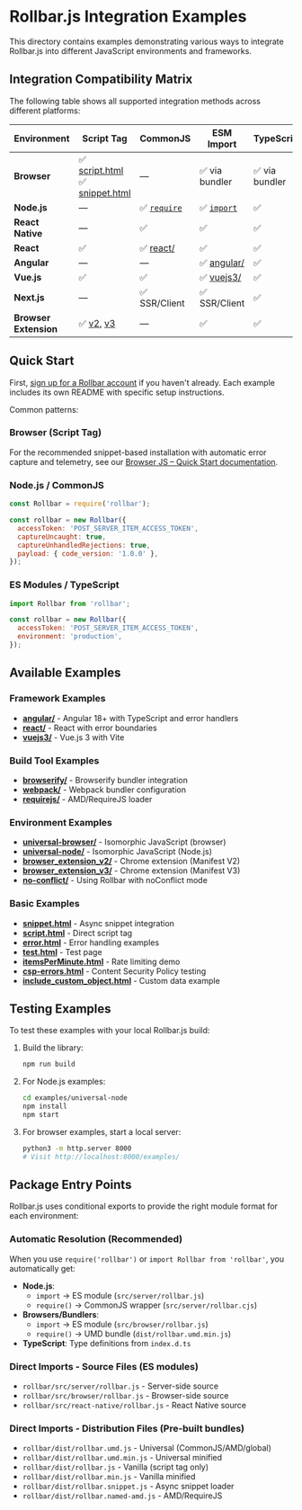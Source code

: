 # Rollbar.js Integration Examples

This directory contains examples demonstrating various ways to integrate Rollbar.js into different JavaScript environments and frameworks.

## Integration Compatibility Matrix

The following table shows all supported integration methods across different platforms:

| Environment           | Script Tag                                                           | CommonJS                | ESM Import                             | TypeScript     | AMD                           |
| --------------------- | -------------------------------------------------------------------- | ----------------------- | -------------------------------------- | -------------- | ----------------------------- |
| **Browser**           | ✅ [script.html](./script.html)<br>✅ [snippet.html](./snippet.html) | —                       | ✅ via bundler                         | ✅ via bundler | ✅ [requirejs/](./requirejs/) |
| **Node.js**           | —                                                                    | ✅ [`require`](#nodejs--commonjs) | ✅ [`import`](#es-modules--typescript) | ✅             | —                             |
| **React Native**      | —                                                                    | ✅                      | ✅                                     | ✅             | —                             |
| **React**             | ✅                                                                   | ✅ [react/](./react/)   | ✅                                     | ✅             | —                             |
| **Angular**           | —                                                                    | —                       | ✅ [angular/](./angular/)              | ✅             | —                             |
| **Vue.js**            | ✅                                                                   | ✅                      | ✅ [vuejs3/](./vuejs3/)                | ✅             | —                             |
| **Next.js**           | —                                                                    | ✅ SSR/Client           | ✅ SSR/Client                          | ✅             | —                             |
| **Browser Extension** | ✅ [v2](./browser_extension_v2/), [v3](./browser_extension_v3/)      | —                       | ✅                                     | ✅             | —                             |

## Quick Start

First, [sign up for a Rollbar account](https://rollbar.com/signup) if you haven't already. Each example includes its own README with specific setup instructions.

Common patterns:

### Browser (Script Tag)

For the recommended snippet-based installation with automatic error capture and telemetry, see our [Browser JS – Quick Start documentation](https://docs.rollbar.com/docs/browser-js#quick-start).

### Node.js / CommonJS

```javascript
const Rollbar = require('rollbar');

const rollbar = new Rollbar({
  accessToken: 'POST_SERVER_ITEM_ACCESS_TOKEN',
  captureUncaught: true,
  captureUnhandledRejections: true,
  payload: { code_version: '1.0.0' },
});
```

### ES Modules / TypeScript

```javascript
import Rollbar from 'rollbar';

const rollbar = new Rollbar({
  accessToken: 'POST_SERVER_ITEM_ACCESS_TOKEN',
  environment: 'production',
});
```

## Available Examples

### Framework Examples

- **[angular/](./angular/)** - Angular 18+ with TypeScript and error handlers
- **[react/](./react/)** - React with error boundaries
- **[vuejs3/](./vuejs3/)** - Vue.js 3 with Vite

### Build Tool Examples

- **[browserify/](./browserify/)** - Browserify bundler integration
- **[webpack/](./webpack/)** - Webpack bundler configuration
- **[requirejs/](./requirejs/)** - AMD/RequireJS loader

### Environment Examples

- **[universal-browser/](./universal-browser/)** - Isomorphic JavaScript (browser)
- **[universal-node/](./universal-node/)** - Isomorphic JavaScript (Node.js)
- **[browser_extension_v2/](./browser_extension_v2/)** - Chrome extension (Manifest V2)
- **[browser_extension_v3/](./browser_extension_v3/)** - Chrome extension (Manifest V3)
- **[no-conflict/](./no-conflict/)** - Using Rollbar with noConflict mode

### Basic Examples

- **[snippet.html](./snippet.html)** - Async snippet integration
- **[script.html](./script.html)** - Direct script tag
- **[error.html](./error.html)** - Error handling examples
- **[test.html](./test.html)** - Test page
- **[itemsPerMinute.html](./itemsPerMinute.html)** - Rate limiting demo
- **[csp-errors.html](./csp-errors.html)** - Content Security Policy testing
- **[include_custom_object.html](./include_custom_object.html)** - Custom data example

## Testing Examples

To test these examples with your local Rollbar.js build:

1. Build the library:

   ```bash
   npm run build
   ```

2. For Node.js examples:

   ```bash
   cd examples/universal-node
   npm install
   npm start
   ```

3. For browser examples, start a local server:
   ```bash
   python3 -m http.server 8000
   # Visit http://localhost:8000/examples/
   ```

## Package Entry Points

Rollbar.js uses conditional exports to provide the right module format for each environment:

### Automatic Resolution (Recommended)

When you use `require('rollbar')` or `import Rollbar from 'rollbar'`, you automatically get:

- **Node.js**:
  - `import` → ES module (`src/server/rollbar.js`)
  - `require()` → CommonJS wrapper (`src/server/rollbar.cjs`)
- **Browsers/Bundlers**:
  - `import` → ES module (`src/browser/rollbar.js`)
  - `require()` → UMD bundle (`dist/rollbar.umd.min.js`)
- **TypeScript**: Type definitions from `index.d.ts`

### Direct Imports - Source Files (ES modules)

- `rollbar/src/server/rollbar.js` - Server-side source
- `rollbar/src/browser/rollbar.js` - Browser-side source
- `rollbar/src/react-native/rollbar.js` - React Native source

### Direct Imports - Distribution Files (Pre-built bundles)

- `rollbar/dist/rollbar.umd.js` - Universal (CommonJS/AMD/global)
- `rollbar/dist/rollbar.umd.min.js` - Universal minified
- `rollbar/dist/rollbar.js` - Vanilla (script tag only)
- `rollbar/dist/rollbar.min.js` - Vanilla minified
- `rollbar/dist/rollbar.snippet.js` - Async snippet loader
- `rollbar/dist/rollbar.named-amd.js` - AMD/RequireJS
